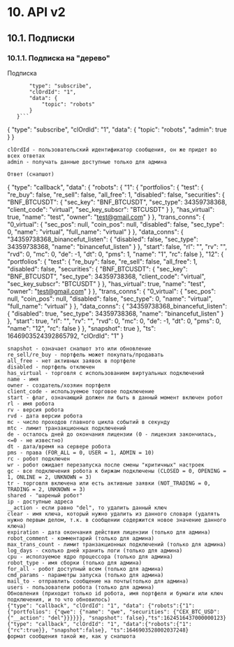 # 10. API v2



## 10.1. Подписки



### 10.1.1. Подписка на "дерево"

Подписка
```{
       "type": "subscribe",
       "clOrdId": "1",
       "data": {
           "topic": "robots"
       }
   }```
```
{
       "type": "subscribe",
       "clOrdId": "1",
       "data": {
           "topic": "robots",
           "admin": true
       }
   }
```
clOrdId - пользовательский идентификатор сообщения, он же придет во всех ответах
admin - получать данные доступные только для админа

Ответ (снапшот)
```
{
    "type": "callback",
    "data": {
        "robots": {
            "1": {
                "portfolios": {
                    "test": {
                        "re_buy": false,
                        "re_sell": false,
                        "all_free": 1,
                        "disabled": false,
                        "securities": {
                            "BNF_BTCUSDT": {
                                "sec_key": "BNF_BTCUSDT",
                                "sec_type": 34359738368,
                                "client_code": "virtual",
                                "sec_key_subscr": "BTCUSDT"
                            }
                        },
                        "has_virtual": true,
                        "name": "test",
                        "owner": "test@gmail.com"
                    }
                },
                "trans_conns": {
                    "0_virtual": {
                        "sec_pos": null,
                        "coin_pos": null,
                        "disabled": false,
                        "sec_type": 0,
                        "name": "virtual",
                        "full_name": "virtual"
                    }
                },
                "data_conns": {
                    "34359738368_binancefut_listen": {
                        "disabled": false,
                        "sec_type": 34359738368,
                        "name": "binancefut_listen"
                    }
                },
                "start": false,
                "rl": "",
                "rv": "",
                "rvd": 0,
                "mc": 0,
                "de": -1,
                "dt": 0,
                "pms": 1,
                "name": "1",
                "rc": false
            },
            "12": {
                "portfolios": {
                    "test": {
                        "re_buy": false,
                        "re_sell": false,
                        "all_free": 1,
                        "disabled": false,
                        "securities": {
                            "BNF_BTCUSDT": {
                                "sec_key": "BNF_BTCUSDT",
                                "sec_type": 34359738368,
                                "client_code": "virtual",
                                "sec_key_subscr": "BTCUSDT"
                            }
                        },
                        "has_virtual": true,
                        "name": "test",
                        "owner": "test@gmail.com"
                    }
                },
                "trans_conns": {
                    "0_virtual": {
                        "sec_pos": null,
                        "coin_pos": null,
                        "disabled": false,
                        "sec_type": 0,
                        "name": "virtual",
                        "full_name": "virtual"
                    }
                },
                "data_conns": {
                    "34359738368_binancefut_listen": {
                        "disabled": true,
                        "sec_type": 34359738368,
                        "name": "binancefut_listen"
                    }
                },
                "start": true,
                "rl": "",
                "rv": "",
                "rvd": 0,
                "mc": 0,
                "de": -1,
                "dt": 0,
                "pms": 0,
                "name": "12",
                "rc": false
            }
        },
        "snapshot": true
    },
    "ts": 1646903524392865792,
    "clOrdId": "1"
}
```
snapshot - означает снапшот это или обновление
re_sell/re_buy - портфель может покупать/продавать
all_free - нет активных заявок в портфеле
disabled - портфель отключен
has_virtual - торговля с использованием виртуальных подключений
name - имя
owner - создатель/хозяин портфеля
client_code - используемое торговое подключение
start - флаг, означающий должен ли быть в данный момент включен робот
rl - имя робота
rv - версия робота
rvd - дата версии робота
mc - число проходов главного цикла событий в секунду
mtc - лимит транзакционных подключений
de - осталось дней до окончания лицензии (0 - лицензия закончилась, <=0 - не известно)
dt - дата/время на сервере робота
pms - права (FOR_ALL = 0, USER = 1, ADMIN = 10)
rc - робот подключен
wr - робот ожидает перезапуска после смены "критичных" настроек
gc - все подключения робота к биржам подключены (CLOSED = 0, OPENING = 1, ONLINE = 2, UNKNOWN = 3)
tr - торговля включена или есть активные заявки (NOT_TRADING = 0, TRADING = 2, UNKNOWN = 3)
shared - "шареный робот"
ip - доступные адреса
__action - если равно "del", то удалить данный ключ
clear - имя ключа, который нужно удалить из данного словаря (удалять нужно первым делом, т.к. в сообщении содержится новое значение данного ключа)
expiration - дата окончания действия лицензии (только для админа)
robot_comment - комментарий (только для админа)
max_trans_count - лимит транзакционных подключений (только для админа)
log_days - сколько дней хранить логи (только для админа)
cpu - исползуемое ядро процессора (только для админа)
robot_type - имя сборки (только для админа)
for_all - робот доступный всем (только для админа)
cmd_params - параметры запуска (только для админа)
mail_to - отправлить сообщение на почты(только для админа)
users - пользователи робота (только для админа)
Обновления (приходит только id робота, имя портфеля и бумаги или ключ подключения, и то что обновилось)
{"type": "callback", "clOrdId": "1", "data": {"robots":{"1":{"portfolios": {"qwe": {"name": "qwe", "securities": {"CEX_BTC_USD": {"__action": "del"}}}}}}, "snapshot": false},"ts":1624516437000000123}
{"type": "callback", "clOrdId": "1", "data":{"robots":{"1":{"rc":true}}, "snapshot":false}, "ts":1646903528002037248}
формат сообщения такой же, как у снапшота